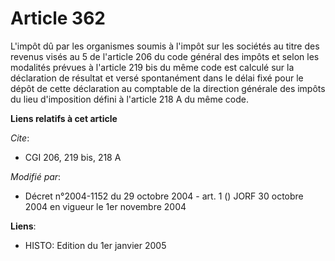 # Article 362

L'impôt dû par les organismes soumis à l'impôt sur les sociétés au titre des revenus visés au 5 de l'article 206 du code
général des impôts et selon les modalités prévues à l'article 219 bis du même code est calculé sur la déclaration de résultat
et versé spontanément dans le délai fixé pour le dépôt de cette déclaration au comptable de la direction générale des impôts
du lieu d'imposition défini à l'article 218 A du même code.

**Liens relatifs à cet article**

_Cite_:

  - CGI 206, 219 bis, 218 A

_Modifié par_:

  - Décret n°2004-1152 du 29 octobre 2004 - art. 1 () JORF 30 octobre 2004 en vigueur le 1er novembre 2004

**Liens**:

  - HISTO: Edition du 1er janvier 2005
